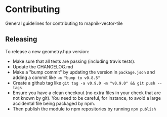 # Contributing

General guidelines for contributing to mapnik-vector-tile

## Releasing

To release a new geometry.hpp version:

 - Make sure that all tests are passing (including travis tests).
 - Update the CHANGELOG.md
 - Make a "bump commit" by updating the version in `package.json` and adding a commit like `-m "bump to v0.8.5"`
 - Create a github tag like `git tag -a v0.9.0 -m "v0.9.0" && git push --tags`
 - Ensure you have a clean checkout (no extra files in your check that are not known by git). You need to be careful, for instance, to avoid a large accidental file being packaged by npm.
  - Then publish the module to npm repositories by running `npm publish`
